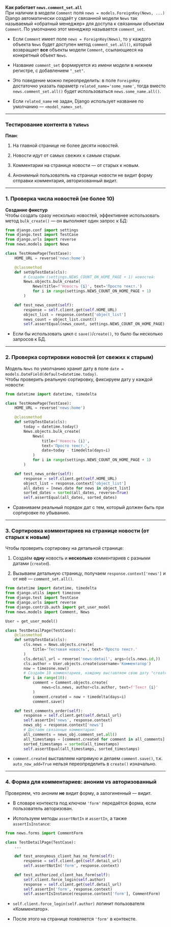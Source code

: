 **Как работает `news.comment_set.all`**  
При наличии в модели `Comment` поля `news = models.ForeignKey(News, ...)` Django автоматически создаёт у связанной модели `News` так называемый «обратный менеджер» для доступа к связанным объектам `Comment`. По умолчанию этот менеджер называется `comment_set`.

- Если `Comment` имеет поле `news = ForeignKey(News)`, то у каждого объекта `News` будет доступен метод `comment_set.all()`, который возвращает **все** объекты модели `Comment`, ссылающиеся на конкретный объект `News`.
    
- Название `comment_set` формируется из имени модели в нижнем регистре, с добавлением `"_set"`.
    
- Это поведение можно переопределить: в поле `ForeignKey` достаточно указать параметр `related_name='some_name'`, тогда вместо `news.comment_set.all()` будет использоваться `news.some_name.all()`.
    
- Если `related_name` не задан, Django использует название по умолчанию — `<model_name>_set`.
    

---

### Тестирование контента в `YaNews`

**План**:

1. На главной странице не более десяти новостей.
    
2. Новости идут от самых свежих к самым старым.
    
3. Комментарии на странице новости — от старых к новым.
    
4. Анонимный пользователь на странице новости не видит форму отправки комментария, авторизованный видит.
    

---

### 1. Проверка числа новостей (не более 10)

**Создание фикстур**  
Чтобы создать сразу несколько новостей, эффективнее использовать метод `bulk_create()` — он выполняет один запрос к БД:

```python
from django.conf import settings
from django.test import TestCase
from django.urls import reverse
from news.models import News

class TestHomePage(TestCase):
    HOME_URL = reverse('news:home')

    @classmethod
    def setUpTestData(cls):
        # Создаём (settings.NEWS_COUNT_ON_HOME_PAGE + 1) новостей:
        News.objects.bulk_create(
            News(title=f'Новость {i}', text='Просто текст.')
            for i in range(settings.NEWS_COUNT_ON_HOME_PAGE + 1)
        )

    def test_news_count(self):
        response = self.client.get(self.HOME_URL)
        object_list = response.context['object_list']
        news_count = object_list.count()
        self.assertEqual(news_count, settings.NEWS_COUNT_ON_HOME_PAGE)
```

- Если бы использовать цикл с `save()`/`create()`, то было бы несколько запросов к БД.
    

---

### 2. Проверка сортировки новостей (от свежих к старым)

Модель `News` по умолчанию хранит дату в поле `date = models.DateField(default=datetime.today)`.  
Чтобы проверить реальную сортировку, фиксируем дату у каждой новости:

```python
from datetime import datetime, timedelta

class TestHomePage(TestCase):
    HOME_URL = reverse('news:home')

    @classmethod
    def setUpTestData(cls):
        today = datetime.today()
        News.objects.bulk_create(
            News(
                title=f'Новость {i}',
                text='Просто текст.',
                date=today - timedelta(days=i)
            )
            for i in range(settings.NEWS_COUNT_ON_HOME_PAGE + 1)
        )

    def test_news_order(self):
        response = self.client.get(self.HOME_URL)
        object_list = response.context['object_list']
        all_dates = [news.date for news in object_list]
        sorted_dates = sorted(all_dates, reverse=True)
        self.assertEqual(all_dates, sorted_dates)
```

- Сравниваем реальный порядок дат с тем, который должен быть при сортировке по убыванию.
    

---

### 3. Сортировка комментариев на странице новости (от старых к новым)

Чтобы проверить сортировку на детальной странице:

1. Создаём **одну** новость и **несколько** комментариев с разными датами (`created`).
    
2. Вызываем детальную страницу, получаем `response.context['news']` и от неё — `comment_set.all()`.
    

```python
from datetime import datetime, timedelta
from django.utils import timezone
from django.test import TestCase
from django.urls import reverse
from django.contrib.auth import get_user_model
from news.models import Comment, News

User = get_user_model()

class TestDetailPage(TestCase):
    @classmethod
    def setUpTestData(cls):
        cls.news = News.objects.create(
            title='Тестовая новость', text='Просто текст.'
        )
        cls.detail_url = reverse('news:detail', args=(cls.news.id,))
        cls.author = User.objects.create(username='Комментатор')
        now = timezone.now()
        # Создаём 10 комментариев, каждому выставляем свою дату "created".
        for i in range(10):
            comment = Comment.objects.create(
                news=cls.news, author=cls.author, text=f'Tекст {i}'
            )
            comment.created = now + timedelta(days=i)
            comment.save()

    def test_comments_order(self):
        response = self.client.get(self.detail_url)
        self.assertIn('news', response.context)
        news_obj = response.context['news']
        # Достаём связанные комментарии:
        all_comments = news_obj.comment_set.all()
        all_timestamps = [comment.created for comment in all_comments]
        sorted_timestamps = sorted(all_timestamps)
        self.assertEqual(all_timestamps, sorted_timestamps)
```

- `comment.created` выставляем напрямую и делаем `comment.save()`, т.к. `auto_now_add=True` нельзя переопределить в `create()` изначально.
    

---

### 4. Форма для комментариев: аноним vs авторизованный

Проверяем, что аноним **не** видит форму, а залогиненный — видит.

- В словаре контекста под ключом `'form'` передаётся форма, если пользователь авторизован.
    
- Используем методы `assertNotIn` и `assertIn`, а также `assertIsInstance`:
    

```python
from news.forms import CommentForm

class TestDetailPage(TestCase):
    ...

    def test_anonymous_client_has_no_form(self):
        response = self.client.get(self.detail_url)
        self.assertNotIn('form', response.context)

    def test_authorized_client_has_form(self):
        self.client.force_login(self.author)
        response = self.client.get(self.detail_url)
        self.assertIn('form', response.context)
        self.assertIsInstance(response.context['form'], CommentForm)
```

- `self.client.force_login(self.author)` логинит пользователя «Комментатор».
    
- После этого на странице появляется `'form'` в контексте.
    
